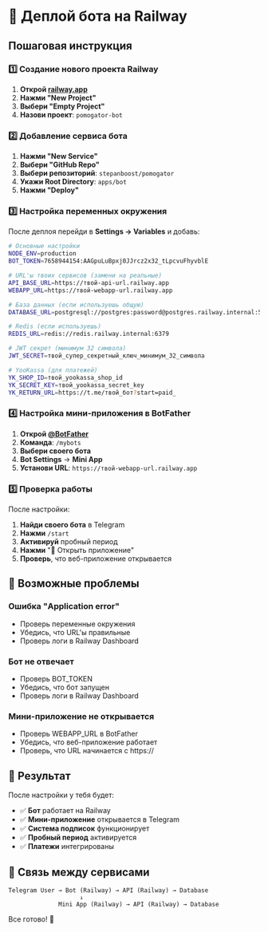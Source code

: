 # 🤖 Деплой бота на Railway

## Пошаговая инструкция

### 1️⃣ Создание нового проекта Railway

1. **Открой [railway.app](https://railway.app)**
2. **Нажми "New Project"**
3. **Выбери "Empty Project"**
4. **Назови проект**: `pomogator-bot`

### 2️⃣ Добавление сервиса бота

1. **Нажми "New Service"**
2. **Выбери "GitHub Repo"**
3. **Выбери репозиторий**: `stepanboost/pomogator`
4. **Укажи Root Directory**: `apps/bot`
5. **Нажми "Deploy"**

### 3️⃣ Настройка переменных окружения

После деплоя перейди в **Settings → Variables** и добавь:

```bash
# Основные настройки
NODE_ENV=production
BOT_TOKEN=7658944154:AAGpuLuBpxj0JJrcz2x32_tLpcvuFhyvblE

# URL'ы твоих сервисов (замени на реальные)
API_BASE_URL=https://твой-api-url.railway.app
WEBAPP_URL=https://твой-webapp-url.railway.app

# База данных (если используешь общую)
DATABASE_URL=postgresql://postgres:password@postgres.railway.internal:5432/railway

# Redis (если используешь)
REDIS_URL=redis://redis.railway.internal:6379

# JWT секрет (минимум 32 символа)
JWT_SECRET=твой_супер_секретный_ключ_минимум_32_символа

# YooKassa (для платежей)
YK_SHOP_ID=твой_yookassa_shop_id
YK_SECRET_KEY=твой_yookassa_secret_key
YK_RETURN_URL=https://t.me/твой_бот?start=paid_
```

### 4️⃣ Настройка мини-приложения в BotFather

1. **Открой [@BotFather](https://t.me/botfather)**
2. **Команда**: `/mybots`
3. **Выбери своего бота**
4. **Bot Settings** → **Mini App**
5. **Установи URL**: `https://твой-webapp-url.railway.app`

### 5️⃣ Проверка работы

После настройки:

1. **Найди своего бота** в Telegram
2. **Нажми** `/start`
3. **Активируй** пробный период
4. **Нажми** "🚀 Открыть приложение"
5. **Проверь**, что веб-приложение открывается

## 🔧 Возможные проблемы

### Ошибка "Application error"
- Проверь переменные окружения
- Убедись, что URL'ы правильные
- Проверь логи в Railway Dashboard

### Бот не отвечает
- Проверь BOT_TOKEN
- Убедись, что бот запущен
- Проверь логи в Railway Dashboard

### Мини-приложение не открывается
- Проверь WEBAPP_URL в BotFather
- Убедись, что веб-приложение работает
- Проверь, что URL начинается с https://

## 📱 Результат

После настройки у тебя будет:
- ✅ **Бот** работает на Railway
- ✅ **Мини-приложение** открывается в Telegram
- ✅ **Система подписок** функционирует
- ✅ **Пробный период** активируется
- ✅ **Платежи** интегрированы

## 🔗 Связь между сервисами

```
Telegram User → Bot (Railway) → API (Railway) → Database
                    ↓
              Mini App (Railway) → API (Railway) → Database
```

Все готово! 🚀
